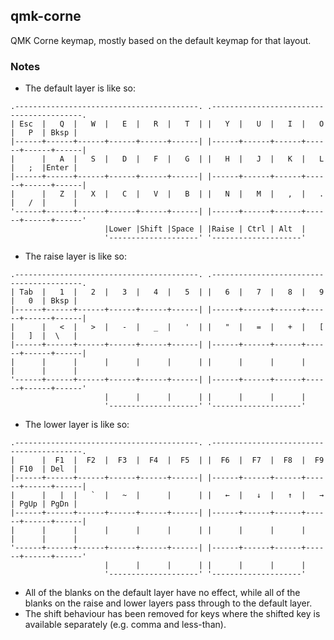 ## qmk-corne

QMK Corne keymap, mostly based on the default keymap for that layout.

### Notes

 - The default layer is like so:

```
.-----------------------------------------. .-----------------------------------------.
| Esc  |   Q  |   W  |   E  |   R  |   T  | |   Y  |   U  |   I  |   O  |   P  | Bksp |
|------+------+------+------+------+------| |------+------+------+------+------+------|
|      |   A  |   S  |   D  |   F  |   G  | |   H  |   J  |   K  |   L  |   ;  |Enter |
|------+------+------+------+------+------| |------+------+------+------+------+------|
|      |   Z  |   X  |   C  |   V  |   B  | |   N  |   M  |   ,  |   .  |   /  |      |
'------+------+------+------+------+------| |------+------+------+------+------+------'
                     |Lower |Shift |Space | |Raise | Ctrl | Alt  |
                     '--------------------' '--------------------'
```

 - The raise layer is like so:

```
.-----------------------------------------. .-----------------------------------------.
| Tab  |   1  |   2  |   3  |   4  |   5  | |   6  |   7  |   8  |   9  |   0  | Bksp |
|------+------+------+------+------+------| |------+------+------+------+------+------|
|      |   <  |   >  |   -  |   _  |   '  | |   "  |   =  |   +  |   [  |   ]  |  \   |
|------+------+------+------+------+------| |------+------+------+------+------+------|
|      |      |      |      |      |      | |      |      |      |      |      |      |
'------+------+------+------+------+------| |------+------+------+------+------+------'
                     |      |      |      | |      |      |      |
                     '--------------------' '--------------------'
```

 - The lower layer is like so:

```
.-----------------------------------------. .-----------------------------------------.
|      |  F1  |  F2  |  F3  |  F4  |  F5  | |  F6  |  F7  |  F8  |  F9  | F10  | Del  |
|------+------+------+------+------+------| |------+------+------+------+------+------|
|      |   |  |   `  |   ~  |      |      | |   ←  |   ↓  |   ↑  |   →  | PgUp | PgDn |
|------+------+------+------+------+------| |------+------+------+------+------+------|
|      |      |      |      |      |      | |      |      |      |      |      |      |
'------+------+------+------+------+------| |------+------+------+------+------+------'
                     |      |      |      | |      |      |      |
                     '--------------------' '--------------------'
```

 - All of the blanks on the default layer have no effect, while all of
   the blanks on the raise and lower layers pass through to the
   default layer.
 - The shift behaviour has been removed for keys where the shifted key is
   available separately (e.g. comma and less-than).
